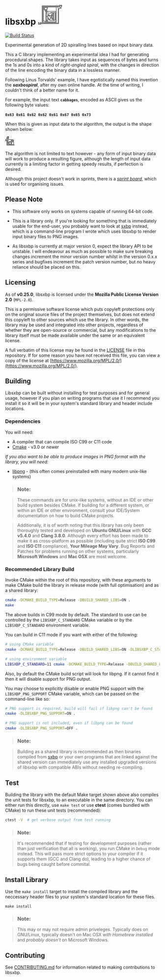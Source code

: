 # libsxbp ![libsxbp](libsxbp.png "libsxbp")

[![Build Status](https://travis-ci.org/saxbophone/libsxbp.svg?branch=develop)](https://travis-ci.org/saxbophone/libsxbp)

Experimental generation of 2D spiralling lines based on input binary data.

This a C library implementing an experimental idea I had for generating procedural shapes. The library takes input as sequences of bytes and turns the 1s and 0s into a kind of *right-angled spiral*, with the changes in direction of the line encoding the binary data in a lossless manner.

Following Linus Torvalds' example, I have egotistically named this invention the **_saxbospiral_**, after my own online handle. At the time of writing, I couldn't think of a better name for it.

For example, the input text **`cabbages`**, encoded as ASCII gives us the following byte values:

**`0x63 0x61 0x62 0x62 0x61 0x67 0x65 0x73`**

When this is given as input data to the algorithm, the output is the shape shown below:

!['cabbages', shown as a saxbospiral figure from encoded ASCII](example_01_cabbages.png "cabbages', shown as a saxbospiral figure from encoded ASCII")

The algorithm is not limited to text however - any form of input binary data will work to produce a resulting figure, although the length of input data currently is a limiting factor in getting speedy results, if perfection is desired.

Although this project doesn't work in sprints, there is a [*sprint board*](https://github.com/saxbophone/libsxbp/projects/1), which is used for organising issues.

## Please Note

- This software only works on systems capable of running 64-bit code.

- This is a library only. If you're looking for something that is immediately usable for the end-user, you probably want to look at [sxbp](https://github.com/saxbophone/sxbp) instead, which is a command-line program I wrote which uses libsxbp to render input binary files to PNG images.

- As libsxbp is currently at major version 0, expect the library API to be unstable. I will endeavour as much as possible to make sure breaking changes increment the minor version number whilst in the version 0.x.x series and bugfixes increment the patch version number, but no heavy reliance should be placed on this.

## Licensing

As of **v0.25.0**, libsxbp is licensed under the **Mozilla Public License Version 2.0** (`MPL-2.0`).

This is a permissive software license which puts copyleft protections only on the original source files of the project themselves, but does not extend this copyleft to other sources which use the library. In other words, the library may be used and integrated into other projects, regardless of whether they are open-source or commercial, but any modifications to the library itself must be made available under the same or an equivalent license.

A full verbatim of this license may be found in the [LICENSE](LICENSE) file in this repository. If for some reason you have not received this file, you can view a copy of the license at [https://www.mozilla.org/MPL/2.0/](https://www.mozilla.org/MPL/2.0/).

## Building

Libsxbp can be built without installing for test purposes and for general usage, however if you plan on writing programs that use it I recommend you install it so it will be in your system's standard library and header include locations.

### Dependencies

You will need:

- A compiler that can compile ISO C99 or C11 code
- [Cmake](https://cmake.org/) - v3.0 or newer

*If you also want to be able to produce images in PNG format with the library, you will need:*
- [libpng](http://www.libpng.org/pub/png/libpng.html) - (this often comes preinstalled with many modern unix-like systems)

> ### Note:

> These commands are for unix-like systems, without an IDE or other build system besides CMake. If building for a different system, or within an IDE or other environment, consult your IDE/System documentation on how to build CMake projects.

> Additionally, it is of worth noting that this library has only been thoroughly tested and developed on **Ubuntu GNU/Linux** with **GCC v5.4.0** and **Clang 3.8.0**. Although every effort has been made to make it as cross-platform as possible (including quite strict **ISO C99** and **ISO C11** compliance), **Your Mileage May Vary**. Bug Reports and Patches for problems running on other systems, particularly **Microsoft Windows** and **Mac OSX** are most welcome.

### Recommended Library Build

Invoke CMake within the root of this repository, with these arguments to make CMake build the library in release mode (with full optimisation) and as a shared library:

```sh
cmake -DCMAKE_BUILD_TYPE=Release -DBUILD_SHARED_LIBS=ON .
make
```

The above builds in C99 mode by default. The standard to use can be controlled by the `LIBSXBP_C_STANDARD` CMake variable or by the `LIBSXBP_C_STANDARD` environment variable.

You can build in C11 mode if you want with either of the following:

```sh
# using CMake variable
cmake -DCMAKE_BUILD_TYPE=Release -DBUILD_SHARED_LIBS=ON -DLIBSXBP_C_STANDARD=11 .
```

```sh
# using environment variable
LIBSXBP_C_STANDARD=11 cmake -DCMAKE_BUILD_TYPE=Release -DBUILD_SHARED_LIBS=ON .
```

Also, by default the CMake build script will look for libpng. If it cannot find it then it will disable support for PNG output.

You may choose to explicitly disable or enable PNG support with the `LIBSXBP_PNG_SUPPORT` CMake variable, which can be passed on the command-line like so:

```sh
# PNG support is required, build will fail if libpng can't be found
cmake -DLIBSXBP_PNG_SUPPORT=ON .
```

```sh
# PNG support is not included, even if libpng can be found
cmake -DLIBSXBP_PNG_SUPPORT=OFF .
```

> ### Note:

> Building as a shared library is recommended as then binaries compiled from [sxbp](https://github.com/saxbophone/sxbp) or your own programs that are linked against the shared version can immediately use any installed upgraded versions of libsxbp with compatible ABIs without needing re-compiling.

## Test

Building the library with the default Make target shown above also compiles the unit tests for libsxbp, to an executable in the same directory. You can either run this directly, use `make test` or use **ctest** (comes bundled with CMake) to run these unit tests (recommended):

```sh
ctest -V  # get verbose output from test running
```

> ### Note:

> It's recommended that if testing for development purposes (rather than just verification that all is working), you run CMake in `Debug` mode instead. This will pass more strict options to your compiler if it supports them (GCC and Clang do), leading to a higher chance of bugs being caught before commital.

## Install Library

Use the `make install` target to install the compiled library and the neccessary header files to your system's standard location for these files.

```
make install
```

> ### Note:

> This may or may not require admin priveleges. Typically does on GNU/Linux, typically doesn't on Mac OSX *with Homebrew installed* and *probably doesn't* on Microsoft Windows.

## Contributing

See [CONTRIBUTING.md](CONTRIBUTING.md) for information related to making contributions to libsxbp.
